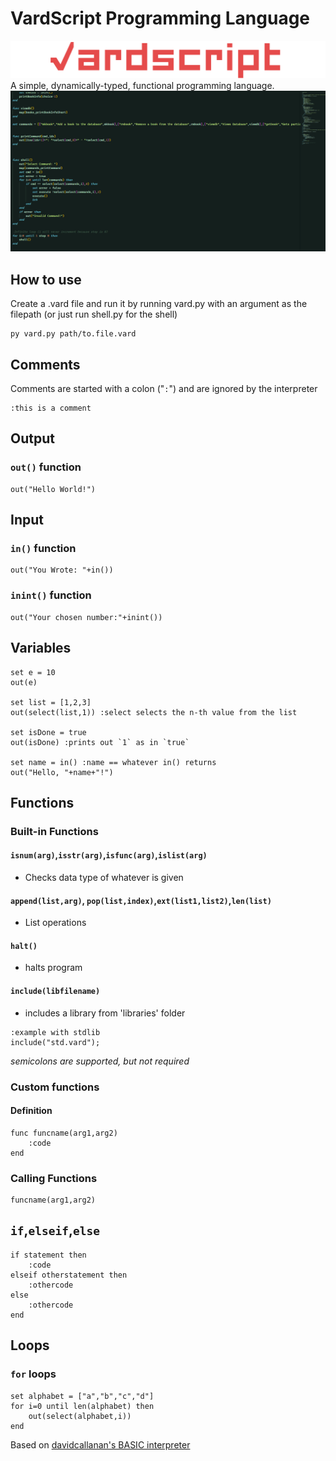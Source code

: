 # VardScript Programming Language
![Logo](/imgs/vardscript_text_new.png)
A simple, dynamically-typed, functional programming language.
![SampleScreenshot](/imgs/sample2.png)
## How to use
Create a .vard file and run it by running vard.py with an argument as the filepath (or just run shell.py for the shell)
```
py vard.py path/to.file.vard
```
## Comments
Comments are started with a colon ("`:`") and are ignored by the interpreter
```
:this is a comment
```
## Output
### `out()` function
```
out("Hello World!")
```
## Input
### `in()` function
```
out("You Wrote: "+in())
```
### `inint()` function
```
out("Your chosen number:"+inint())
```
## Variables
```
set e = 10
out(e)

set list = [1,2,3]
out(select(list,1)) :select selects the n-th value from the list

set isDone = true
out(isDone) :prints out `1` as in `true`

set name = in() :name == whatever in() returns
out("Hello, "+name+"!")
```
## Functions
### Built-in Functions
#### `isnum(arg)`,`isstr(arg)`,`isfunc(arg)`,`islist(arg)`
- Checks data type of whatever is given
#### `append(list,arg)`, `pop(list,index)`,`ext(list1,list2)`,`len(list)`
- List operations
#### `halt()`
- halts program
#### `include(libfilename)`
- includes a library from 'libraries' folder
```
:example with stdlib
include("std.vard");
```

*semicolons are supported, but not required*

### Custom functions
#### Definition
```
func funcname(arg1,arg2)
    :code
end
```
### Calling Functions
```
funcname(arg1,arg2)
```
## `if`,`elseif`,`else`
```
if statement then
    :code
elseif otherstatement then
    :othercode
else
    :othercode
end
```
## Loops
### `for` loops
```
set alphabet = ["a","b","c","d"]
for i=0 until len(alphabet) then
    out(select(alphabet,i))
end
```

Based on [davidcallanan's BASIC interpreter](https://github.com/davidcallanan/py-myopl-code/tree/master?tab=readme-ov-file)
